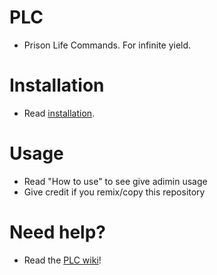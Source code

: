 # PLC

- Prison Life Commands. For infinite yield.

# Installation

- Read [installation](https://github.com/McTurtles5/PLC/wiki/2.-Getting-PLC).

# Usage

- Read "How to use" to see give adimin usage
- Give credit if you remix/copy this repository

# Need help?

- Read the [PLC wiki](https://github.com/McTurtles5/PLC/wiki)!
